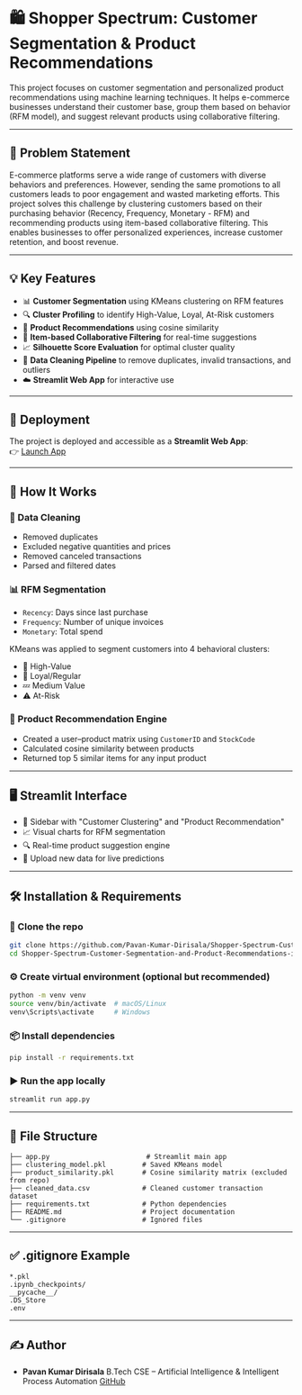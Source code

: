 
# 🛍️ Shopper Spectrum: Customer Segmentation & Product Recommendations

This project focuses on customer segmentation and personalized product recommendations using machine learning techniques. It helps e-commerce businesses understand their customer base, group them based on behavior (RFM model), and suggest relevant products using collaborative filtering.

---

## 📌 Problem Statement

E-commerce platforms serve a wide range of customers with diverse behaviors and preferences. However, sending the same promotions to all customers leads to poor engagement and wasted marketing efforts. This project solves this challenge by clustering customers based on their purchasing behavior (Recency, Frequency, Monetary - RFM) and recommending products using item-based collaborative filtering. This enables businesses to offer personalized experiences, increase customer retention, and boost revenue.

---

## 💡 Key Features

- 📊 **Customer Segmentation** using KMeans clustering on RFM features  
- 🔍 **Cluster Profiling** to identify High-Value, Loyal, At-Risk customers  
- 🛒 **Product Recommendations** using cosine similarity  
- 🧠 **Item-based Collaborative Filtering** for real-time suggestions  
- 📈 **Silhouette Score Evaluation** for optimal cluster quality  
- 🧼 **Data Cleaning Pipeline** to remove duplicates, invalid transactions, and outliers  
- ☁️ **Streamlit Web App** for interactive use

---

## 🚀 Deployment

The project is deployed and accessible as a **Streamlit Web App**:  
👉 [Launch App](https://mntyf3csgfdbjauil4mdx5.streamlit.app) 

---

## 🧪 How It Works

### 🧹 Data Cleaning
- Removed duplicates
- Excluded negative quantities and prices
- Removed canceled transactions
- Parsed and filtered dates

### 📊 RFM Segmentation
- `Recency`: Days since last purchase
- `Frequency`: Number of unique invoices
- `Monetary`: Total spend

KMeans was applied to segment customers into 4 behavioral clusters:
- 👑 High-Value
- 🔁 Loyal/Regular
- 💤 Medium Value
- ⚠️ At-Risk

### 🧠 Product Recommendation Engine
- Created a user–product matrix using `CustomerID` and `StockCode`
- Calculated cosine similarity between products
- Returned top 5 similar items for any input product

---

## 🖥️ Streamlit Interface

- 📌 Sidebar with "Customer Clustering" and "Product Recommendation"
- 📈 Visual charts for RFM segmentation
- 🔍 Real-time product suggestion engine
- 📁 Upload new data for live predictions

---

## 🛠️ Installation & Requirements

### 🔗 Clone the repo
```bash
git clone https://github.com/Pavan-Kumar-Dirisala/Shopper-Spectrum-Customer-Segmentation-and-Product-Recommendations-in-E-Commerce.git
cd Shopper-Spectrum-Customer-Segmentation-and-Product-Recommendations-in-E-Commerce
````

### ⚙️ Create virtual environment (optional but recommended)

```bash
python -m venv venv
source venv/bin/activate  # macOS/Linux
venv\Scripts\activate     # Windows
```

### 📦 Install dependencies

```bash
pip install -r requirements.txt
```

### ▶️ Run the app locally

```bash
streamlit run app.py
```

---

## 📁 File Structure

```
├── app.py                        # Streamlit main app
├── clustering_model.pkl         # Saved KMeans model
├── product_similarity.pkl       # Cosine similarity matrix (excluded from repo)
├── cleaned_data.csv             # Cleaned customer transaction dataset
├── requirements.txt             # Python dependencies
├── README.md                    # Project documentation
└── .gitignore                   # Ignored files
```

---

## ✅ .gitignore Example

```
*.pkl
.ipynb_checkpoints/
__pycache__/
.DS_Store
.env
```

---

## ✍️ Author

* **Pavan Kumar Dirisala**
  B.Tech CSE – Artificial Intelligence & Intelligent Process Automation
  [GitHub](https://github.com/Pavan-Kumar-Dirisala)

